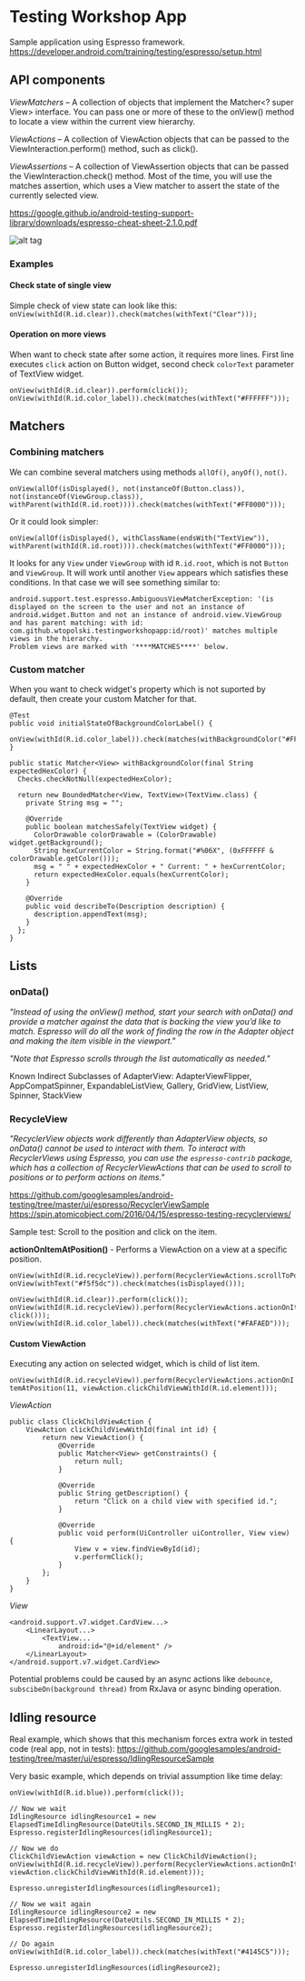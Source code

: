 # Testing Workshop App
Sample application using Espresso framework.
https://developer.android.com/training/testing/espresso/setup.html

## API components

*ViewMatchers* – A collection of objects that implement the Matcher<? super View> interface. You can pass one or more of these to the onView() method to locate a view within the current view hierarchy.

*ViewActions* – A collection of ViewAction objects that can be passed to the ViewInteraction.perform() method, such as click().

*ViewAssertions* – A collection of ViewAssertion objects that can be passed the ViewInteraction.check() method. Most of the time, you will use the matches assertion, which uses a View matcher to assert the state of the currently selected view.

https://google.github.io/android-testing-support-library/downloads/espresso-cheat-sheet-2.1.0.pdf

![alt tag](https://github.com/wtopolski/testing-workshop-app/blob/master/docs/screen1.png)

### Examples

#### Check state of single view
Simple check of view state can look like this: `onView(withId(R.id.clear)).check(matches(withText("Clear")));`

#### Operation on more views
When want to check state after some action, it requires more lines. First line executes `click` action on Button widget, second check `colorText` parameter of TextView widget.
```
onView(withId(R.id.clear)).perform(click());
onView(withId(R.id.color_label)).check(matches(withText("#FFFFFF")));
```

## Matchers

### Combining matchers
We can combine several matchers using methods `allOf()`, `anyOf()`, `not()`.

`onView(allOf(isDisplayed(), not(instanceOf(Button.class)), not(instanceOf(ViewGroup.class)), withParent(withId(R.id.root)))).check(matches(withText("#FF0000")));`

Or it could look simpler: 

`onView(allOf(isDisplayed(), withClassName(endsWith("TextView")), withParent(withId(R.id.root)))).check(matches(withText("#FF0000")));`

It looks for any `View` under `ViewGroup` with id `R.id.root`, which is not `Button` and `ViewGroup`. It will work until another `View` appears which satisfies these conditions. In that case we will see something similar to:
~~~
android.support.test.espresso.AmbiguousViewMatcherException: '(is displayed on the screen to the user and not an instance of android.widget.Button and not an instance of android.view.ViewGroup and has parent matching: with id: com.github.wtopolski.testingworkshopapp:id/root)' matches multiple views in the hierarchy.
Problem views are marked with '****MATCHES****' below.
~~~

### Custom matcher
When you want to check widget's property which is not suported by default, then create your custom Matcher for that.

```
@Test
public void initialStateOfBackgroundColorLabel() {
  onView(withId(R.id.color_label)).check(matches(withBackgroundColor("#FFFFFF")));
}

public static Matcher<View> withBackgroundColor(final String expectedHexColor) {
  Checks.checkNotNull(expectedHexColor);

  return new BoundedMatcher<View, TextView>(TextView.class) {
    private String msg = "";

    @Override
    public boolean matchesSafely(TextView widget) {
      ColorDrawable colorDrawable = (ColorDrawable) widget.getBackground();
      String hexCurrentColor = String.format("#%06X", (0xFFFFFF & colorDrawable.getColor()));
      msg = " " + expectedHexColor + " Current: " + hexCurrentColor;
      return expectedHexColor.equals(hexCurrentColor);
    }

    @Override
    public void describeTo(Description description) {
      description.appendText(msg);
    }
  };
}
```

## Lists

### onData()
*"Instead of using the onView() method, start your search with onData() and provide a matcher against the data that is backing the view you’d like to match. Espresso will do all the work of finding the row in the Adapter object and making the item visible in the viewport."*

*"Note that Espresso scrolls through the list automatically as needed."*

Known Indirect Subclasses of AdapterView: AdapterViewFlipper, AppCompatSpinner, ExpandableListView, Gallery, GridView, ListView, Spinner, StackView

### RecycleView
*"RecyclerView objects work differently than AdapterView objects, so onData() cannot be used to interact with them. To interact with RecyclerViews using Espresso, you can use the `espresso-contrib` package, which has a collection of RecyclerViewActions that can be used to scroll to positions or to perform actions on items."*

https://github.com/googlesamples/android-testing/tree/master/ui/espresso/RecyclerViewSample
https://spin.atomicobject.com/2016/04/15/espresso-testing-recyclerviews/

Sample test: Scroll to the position and click on the item.

**actionOnItemAtPosition()** - Performs a ViewAction on a view at a specific position.

```
onView(withId(R.id.recycleView)).perform(RecyclerViewActions.scrollToPosition(12));
onView(withText("#f5f5dc")).check(matches(isDisplayed()));

onView(withId(R.id.clear)).perform(click());
onView(withId(R.id.recycleView)).perform(RecyclerViewActions.actionOnItemAtPosition(12, click()));
onView(withId(R.id.color_label)).check(matches(withText("#FAFAED")));
```

#### Custom ViewAction
Executing any action on selected widget, which is child of list item.

`onView(withId(R.id.recycleView)).perform(RecyclerViewActions.actionOnItemAtPosition(11, viewAction.clickChildViewWithId(R.id.element)));`

*ViewAction*
```
public class ClickChildViewAction {
    ViewAction clickChildViewWithId(final int id) {
        return new ViewAction() {
            @Override
            public Matcher<View> getConstraints() {
                return null;
            }

            @Override
            public String getDescription() {
                return "Click on a child view with specified id.";
            }

            @Override
            public void perform(UiController uiController, View view) {
                View v = view.findViewById(id);
                v.performClick();
            }
        };
    }
}
```

*View*
```
<android.support.v7.widget.CardView...>
    <LinearLayout...>
        <TextView...
            android:id="@+id/element" />
    </LinearLayout>
</android.support.v7.widget.CardView>
```

Potential problems could be caused by an async actions like `debounce`, `subscibeOn(background thread)` from RxJava or async binding operation.

## Idling resource 
Real example, which shows that this mechanism forces extra work in tested code (real app, not in tests):
https://github.com/googlesamples/android-testing/tree/master/ui/espresso/IdlingResourceSample

Very basic example, which depends on trivial assumption like time delay:
```
onView(withId(R.id.blue)).perform(click());

// Now we wait
IdlingResource idlingResource1 = new ElapsedTimeIdlingResource(DateUtils.SECOND_IN_MILLIS * 2);
Espresso.registerIdlingResources(idlingResource1);

// Now we do
ClickChildViewAction viewAction = new ClickChildViewAction();
onView(withId(R.id.recycleView)).perform(RecyclerViewActions.actionOnItemAtPosition(11, viewAction.clickChildViewWithId(R.id.element)));

Espresso.unregisterIdlingResources(idlingResource1);

// Now we wait again
IdlingResource idlingResource2 = new ElapsedTimeIdlingResource(DateUtils.SECOND_IN_MILLIS * 2);
Espresso.registerIdlingResources(idlingResource2);

// Do again
onView(withId(R.id.color_label)).check(matches(withText("#4145C5")));

Espresso.unregisterIdlingResources(idlingResource2);
```
